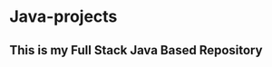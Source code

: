 # Java-projects
This is my Full Stack Java Based Repository
---------------------------------------------------------------------------------------------
